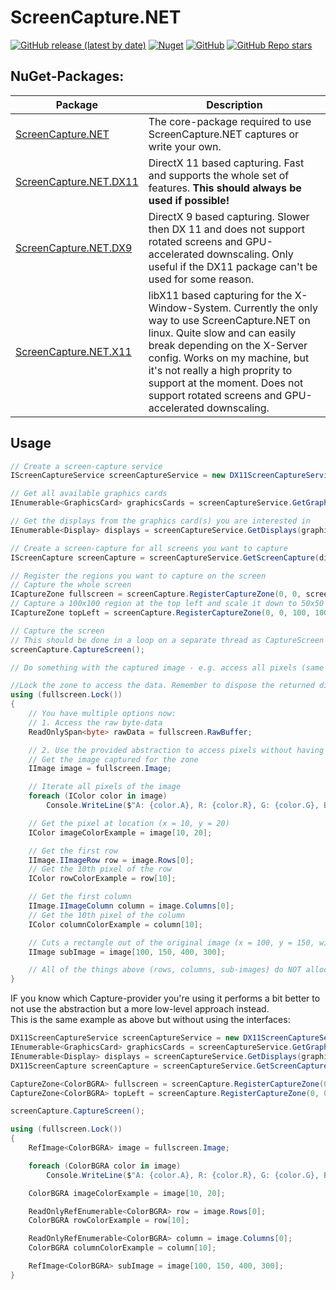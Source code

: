 # ScreenCapture.NET
[![GitHub release (latest by date)](https://img.shields.io/github/v/release/DarthAffe/ScreenCapture.NET?style=for-the-badge)](https://github.com/DarthAffe/ScreenCapture.NET/releases)
[![Nuget](https://img.shields.io/nuget/v/ScreenCapture.NET?style=for-the-badge)](https://www.nuget.org/packages/ScreenCapture.NET)
[![GitHub](https://img.shields.io/github/license/DarthAffe/ScreenCapture.NET?style=for-the-badge)](https://github.com/DarthAffe/ScreenCapture.NET/blob/master/LICENSE)
[![GitHub Repo stars](https://img.shields.io/github/stars/DarthAffe/ScreenCapture.NET?style=for-the-badge)](https://github.com/DarthAffe/ScreenCapture.NET/stargazers)

## NuGet-Packages:
| Package | Description |
|---------|-------------|
| [ScreenCapture.NET](https://www.nuget.org/packages/ScreenCapture.NET)| The core-package required to use ScreenCapture.NET captures or write your own. |
| [ScreenCapture.NET.DX11](https://www.nuget.org/packages/ScreenCapture.NET.DX11) | DirectX 11 based capturing. Fast and supports the whole set of features. **This should always be used if possible!** |
| [ScreenCapture.NET.DX9](https://www.nuget.org/packages/ScreenCapture.NET.DX9) | DirectX 9 based  capturing. Slower then DX 11 and does not support rotated screens and GPU-accelerated downscaling. Only useful if the DX11 package can't be used for some reason. |
| [ScreenCapture.NET.X11](https://www.nuget.org/packages/ScreenCapture.NET.X11) | libX11 based capturing for the X-Window-System. Currently the only way to use ScreenCapture.NET on linux. Quite slow and can easily break depending on the X-Server config. Works on my machine, but it's not really a high proprity to support at the moment. Does not support rotated screens and GPU-accelerated downscaling. |

## Usage
```csharp
// Create a screen-capture service
IScreenCaptureService screenCaptureService = new DX11ScreenCaptureService();

// Get all available graphics cards
IEnumerable<GraphicsCard> graphicsCards = screenCaptureService.GetGraphicsCards();

// Get the displays from the graphics card(s) you are interested in
IEnumerable<Display> displays = screenCaptureService.GetDisplays(graphicsCards.First());

// Create a screen-capture for all screens you want to capture
IScreenCapture screenCapture = screenCaptureService.GetScreenCapture(displays.First());

// Register the regions you want to capture on the screen
// Capture the whole screen
ICaptureZone fullscreen = screenCapture.RegisterCaptureZone(0, 0, screenCapture.Display.Width, screenCapture.Display.Height);
// Capture a 100x100 region at the top left and scale it down to 50x50
ICaptureZone topLeft = screenCapture.RegisterCaptureZone(0, 0, 100, 100, downscaleLevel: 1);

// Capture the screen
// This should be done in a loop on a separate thread as CaptureScreen blocks if the screen is not updated (still image).
screenCapture.CaptureScreen();

// Do something with the captured image - e.g. access all pixels (same could be done with topLeft)

//Lock the zone to access the data. Remember to dispose the returned disposable to unlock again.
using (fullscreen.Lock())
{
    // You have multiple options now:
    // 1. Access the raw byte-data
    ReadOnlySpan<byte> rawData = fullscreen.RawBuffer;

    // 2. Use the provided abstraction to access pixels without having to care about low-level byte handling
    // Get the image captured for the zone
    IImage image = fullscreen.Image;

    // Iterate all pixels of the image
    foreach (IColor color in image)
        Console.WriteLine($"A: {color.A}, R: {color.R}, G: {color.G}, B: {color.B}");

    // Get the pixel at location (x = 10, y = 20)
    IColor imageColorExample = image[10, 20];

    // Get the first row
    IImage.IImageRow row = image.Rows[0];
    // Get the 10th pixel of the row
    IColor rowColorExample = row[10];

    // Get the first column
    IImage.IImageColumn column = image.Columns[0];
    // Get the 10th pixel of the column
    IColor columnColorExample = column[10];

    // Cuts a rectangle out of the original image (x = 100, y = 150, width = 400, height = 300)
    IImage subImage = image[100, 150, 400, 300];

    // All of the things above (rows, columns, sub-images) do NOT allocate new memory so they are fast and memory efficient, but for that reason don't provide raw byte access.
}
```

IF you know which Capture-provider you're using it performs a bit better to not use the abstraction but a more low-level approach instead.   
This is the same example as above but without using the interfaces:
```csharp
DX11ScreenCaptureService screenCaptureService = new DX11ScreenCaptureService();
IEnumerable<GraphicsCard> graphicsCards = screenCaptureService.GetGraphicsCards();
IEnumerable<Display> displays = screenCaptureService.GetDisplays(graphicsCards.First());
DX11ScreenCapture screenCapture = screenCaptureService.GetScreenCapture(displays.First());

CaptureZone<ColorBGRA> fullscreen = screenCapture.RegisterCaptureZone(0, 0, screenCapture.Display.Width, screenCapture.Display.Height);
CaptureZone<ColorBGRA> topLeft = screenCapture.RegisterCaptureZone(0, 0, 100, 100, downscaleLevel: 1);

screenCapture.CaptureScreen();

using (fullscreen.Lock())
{
    RefImage<ColorBGRA> image = fullscreen.Image;

    foreach (ColorBGRA color in image)
        Console.WriteLine($"A: {color.A}, R: {color.R}, G: {color.G}, B: {color.B}");

    ColorBGRA imageColorExample = image[10, 20];

    ReadOnlyRefEnumerable<ColorBGRA> row = image.Rows[0];
    ColorBGRA rowColorExample = row[10];

    ReadOnlyRefEnumerable<ColorBGRA> column = image.Columns[0];
    ColorBGRA columnColorExample = column[10];

    RefImage<ColorBGRA> subImage = image[100, 150, 400, 300];
}
```
